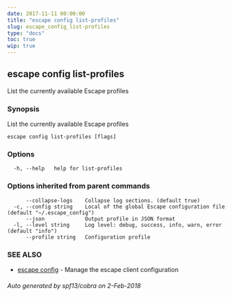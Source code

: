 ```yaml
---
date: 2017-11-11 00:00:00
title: "escape config list-profiles"
slug: escape_config_list-profiles
type: "docs"
toc: true
wip: true
---
```

## escape config list-profiles

List the currently available Escape profiles

### Synopsis


List the currently available Escape profiles

```
escape config list-profiles [flags]
```

### Options

```
  -h, --help   help for list-profiles
```

### Options inherited from parent commands

```
      --collapse-logs    Collapse log sections. (default true)
  -c, --config string    Local of the global Escape configuration file (default "~/.escape_config")
      --json             Output profile in JSON format
  -l, --level string     Log level: debug, success, info, warn, error (default "info")
      --profile string   Configuration profile
```

### SEE ALSO
* [escape config](../escape_config/)	 - Manage the escape client configuration

###### Auto generated by spf13/cobra on 2-Feb-2018
